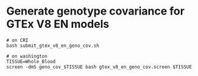 # Generate genotype covariance for GTEx V8 EN models

```
# on CRI
bash submit_gtex_v8_en_geno_cov.sh
```

```
# on washington
TISSUE=Whole_Blood
screen -dmS geno_cov_$TISSUE bash gtex_v8_en_geno_cov.screen $TISSUE
```

